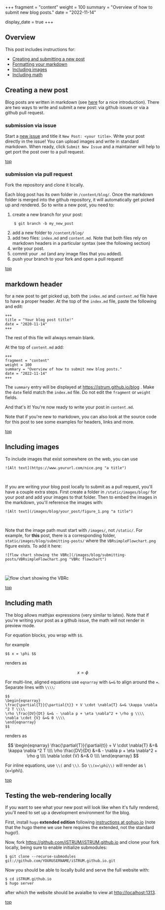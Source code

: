 +++
fragment = "content"
weight = 100
summary = "Overview of how to submit new blog posts."
date = "2022-11-14"

display_date = true
+++

## Overview 

This post includes instructions for:

* [Creating and submitting a new post](#creating-a-new-post)
* [Formatting your markdown](#markdown-header)
* [Including images](#including-images)
* [Including math](#including-math)


## Creating a new post 

Blog posts are written in markdown (see [here](https://itsfoss.com/markdown-guide/) for a nice introduction). There are two ways to write and submit a new post: via github issues or via a github pull request. 
 
### submission via issue 

Start a [new issue](https://github.com/TRANSIENTproject/TRANSIENTproject.github.io/issues/new) and title it `New Post: <your title>`. Write your post directly in the issue! You can upload images and write in standard markdown. When ready, click `Submit New Issue` and a maintainer will help to get port the post over to a pull request.

[top](#overview)

### submission via pull request 

Fork the repository and clone it locally. 

Each blog post has its own folder in `/content/blog/`. Once the markdown folder is merged into the github repository, it will automatically get picked up and rendered. So to write a new post, you need to:

1. create a new branch for your post:
```
    $ git branch -b my_new_post
```
2. add a new folder to  `/content/blog/`
3. add two files: `index.md` and `content.md`. Note that both files rely on markdown headers in a particular syntax (see the following section)
4. write your post.
5. commit your `.md` (and any image files that you added).
6. push your branch to your fork and open a pull request! 

[top](#overview)

## markdown header

for a new post to get picked up, both the `index.md` and `content.md` file have to have a proper header. At the top of the `index.md` file, paste the following and edit: 

```
+++
title = "Your blog post title!"
date = "2020-11-14"
+++
```

The rest of this file will always remain blank. 

At the top of `content.md` add:

```
+++
fragment = "content"
weight = 100
summary = "Overview of how to submit new blog posts."
date = "2022-11-14"
+++
```

The `summary` entry will be displayed at https://istrum.github.io/blog . Make the `date` field match the `index.md` file. Do not edit the `fragment` or `weight` fields. 

And that's it! You're now ready to write your post in `content.md`.

Note that if you're new to markdown, you can also look at the source code for this post to see some examples for headers, links and more. 

[top](#overview)

## Including images

To include images that exist somewhere on the web, you can use 

```
![Alt text](https://www.yoururl.com/nice.png "a title")
```
&nbsp;

If you are writing your blog post locally to submit as a pull request, you'll have a couple extra steps. First create a folder in `/static/images/blog/` for your post and add your images to that folder. Then to embed the images in the markdown, you'll reference the images with:

```
![Alt text](/images/blog/your_post/figure_1.png "a title")
``` 
&nbsp;

Note that the image path must start with `/images/`, not `/static/`. For example, for **this** post, there is a corresponding folder, `static/images/blog/submitting-posts/` where the `VBRsimpleFlowchart.png` figure exists. To add it here:

```
![flow chart showing the VBRc](/images/blog/submitting-posts/VBRsimpleFlowchart.png "VBRc flowchart")
``` 

&nbsp;

![flow chart showing the VBRc](/images/blog/submitting-posts/VBRsimpleFlowchart.png "VBRc flowchart")


[top](#overview)

## Including math 

The blog allows mathjax expressions (very similar to latex). Note that if you're writing your post as a github issue, the math will not render in preview mode.

For equation blocks, you wrap with `$$`. 

for example

`$$ x = \phi $$` 

renders as 

$$ x = \phi $$

For multi-line, aligned equations use `eqnarray` with `&=&` to align around the `=`. Separate lines with `\\\\`: 

```
$$
\begin{eqnarray} 
\frac{\partial{T}}{\partial{t}} + V \cdot \nabla{T} &=& \kappa \nabla ^2 T \\\\
\rho \frac{DV}{Dt} &=& - \nabla p + \eta \nabla^2 + \rho g \\\\
\nabla \cdot {V} &=& 0 \\\\
\end{eqnarray}
$$
```

renders as 

$$
\begin{eqnarray} 
\frac{\partial{T}}{\partial{t}} + V \cdot \nabla{T} &=& \kappa \nabla ^2 T \\\\
\rho \frac{DV}{Dt} &=& - \nabla p + \eta \nabla^2 + \rho g \\\\
\nabla \cdot {V} &=& 0 \\\\
\end{eqnarray}
$$


For inline equations, use `\\(` and `\\)`. So `\\(x=\phi\\)` will render as \\(x=\phi\\).

[top](#overview)

## Testing the web-rendering locally 

If you want to see what your new post will look like when it's fully rendered, you'll need to set up a development environment for the blog.

First, install `hugo` **extended edition** following [instructions at gohuo.io](https://gohugo.io/installation/) (note that the hugo theme we use here requires the extended, not the standard hugo!).

Now, fork https://github.com/iSTRUM/iSTRUM.github.io and clone your fork locally, being sure to enable initialize submodules:

```
$ git clone --recurse-submodules git://github.com/YOURUSERNAME/iSTRUM.github.io.git
```

Now you should be able to locally build and serve the full website with:

```
$ cd iSTRUM.github.io
$ hugo server
```

after which the website should be avaialbe to view at [http://localhost:1313](http://localhost:1313).


[top](#overview)
